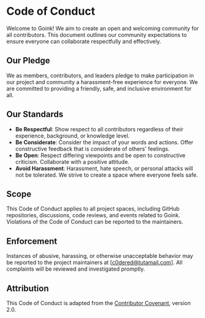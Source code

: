 # Code of Conduct

Welcome to Goink! We aim to create an open and welcoming community for all contributors. This document outlines our community expectations to ensure everyone can collaborate respectfully and effectively.

## Our Pledge

We as members, contributors, and leaders pledge to make participation in our project and community a harassment-free experience for everyone. We are committed to providing a friendly, safe, and inclusive environment for all.

## Our Standards

- **Be Respectful**: Show respect to all contributors regardless of their experience, background, or knowledge level.
- **Be Considerate**: Consider the impact of your words and actions. Offer constructive feedback that is considerate of others' feelings.
- **Be Open**: Respect differing viewpoints and be open to constructive criticism. Collaborate with a positive attitude.
- **Avoid Harassment**: Harassment, hate speech, or personal attacks will not be tolerated. We strive to create a space where everyone feels safe.

## Scope

This Code of Conduct applies to all project spaces, including GitHub repositories, discussions, code reviews, and events related to Goink. Violations of the Code of Conduct can be reported to the maintainers.

## Enforcement

Instances of abusive, harassing, or otherwise unacceptable behavior may be reported to the project maintainers at [c0dered@tutamail.com]. All complaints will be reviewed and investigated promptly.

## Attribution

This Code of Conduct is adapted from the [Contributor Covenant](https://www.contributor-covenant.org), version 2.0.
